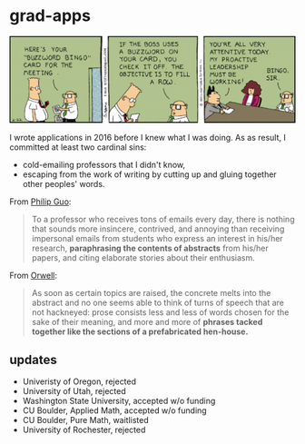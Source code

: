 # grad-apps

![keyword bingo](cv-materials/keyword-bingo.gif)

I wrote applications in 2016 before I knew what I was doing. As as result, I committed at least two cardinal sins: 
- cold-emailing professors that I didn't know,
- escaping from the work of writing by cutting up and gluing together other peoples' words.

From [Philip Guo](http://www.pgbovine.net/grad-school-app-tips.htm):
> To a professor who receives tons of emails every day, there is nothing that sounds more insincere, contrived, and annoying than receiving impersonal emails from students who express an interest in his/her research, **paraphrasing the contents of abstracts** from his/her papers, and citing elaborate stories about their enthusiasm.

From [Orwell](http://www.orwell.ru/library/essays/politics/english/e_polit/):
> As soon as certain topics are raised, the concrete melts into the abstract and no one seems able to think of turns of speech that are not hackneyed: prose consists less and less of words chosen for the sake of their meaning, and more and more of **phrases tacked together like the sections of a prefabricated hen-house.**

## updates

- Univeristy of Oregon, rejected
- University of Utah, rejected
- Washington State University, accepted w/o funding
- CU Boulder, Applied Math, accepted w/o funding
- CU Boulder, Pure Math, waitlisted
- University of Rochester, rejected
